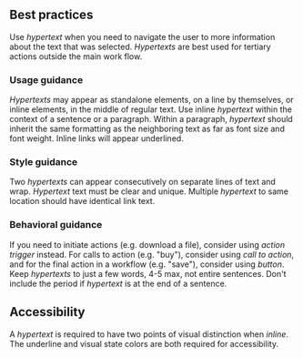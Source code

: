 ## Best practices
Use *hypertext* when you need to navigate the user to more information about the text that was selected. *Hypertexts* are best used for tertiary actions outside the main work flow.

### Usage guidance
*Hypertexts* may appear as standalone elements, on a line by themselves, or inline elements, in the middle of regular text. Use inline *hypertext* within the context of a sentence or a paragraph. Within a paragraph, *hypertext* should inherit the same formatting as the neighboring text as far as font size and font weight. Inline links will appear underlined.

### Style guidance
Two *hypertexts* can appear consecutively on separate lines of text and wrap. *Hypertext* text must be clear and unique. Multiple *hypertext* to same location should have identical link text.

### Behavioral guidance
If you need to initiate actions (e.g. download a file), consider using *action trigger* instead. For calls to action (e.g. "buy"), consider using *call to action*, and for the final action in a workflow (e.g. "save"), consider using *button*. Keep *hypertexts* to just a few words, 4-5 max, not entire sentences. Don't include the period if *hypertext* is at the end of a sentence.

## Accessibility
A *hypertext* is required to have two points of visual distinction when *inline*. The underline and visual state colors are both required for accessibility.